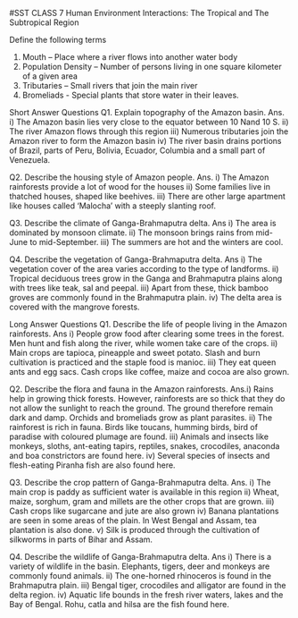 #SST 
                                                                                      CLASS 7
                               Human Environment Interactions: The Tropical and The Subtropical Region
 
Define the following terms
1. Mouth – Place where a river flows into another water body
2. Population Density – Number of persons living in one square kilometer of a given area
3. Tributaries – Small rivers that join the main river
4. Bromeliads - Special plants that store water in their leaves.
 
 
Short Answer Questions
Q1. Explain topography of the Amazon basin.
Ans. i) The Amazon basin lies very close to the equator between 10 Nand 10 S.
        ii) The river Amazon flows through this region
        iii) Numerous tributaries join the Amazon river to form the Amazon basin
        iv) The river basin drains portions of Brazil, parts of Peru, Bolivia, Ecuador, Columbia and a small   part of Venezuela.
 
Q2. Describe the housing style of Amazon people.
Ans. i) The Amazon rainforests provide a lot of wood for the houses
       ii) Some families live in thatched houses, shaped like beehives.
       iii) There are other large apartment like houses called ‘Malocha’ with a steeply slanting roof.
 
Q3. Describe the climate of Ganga-Brahmaputra delta.
Ans i) The area is dominated by monsoon climate.
       ii) The monsoon brings rains from mid-June to mid-September.
       iii) The summers are hot and the winters are cool.
 
Q4. Describe the vegetation of Ganga-Brahmaputra delta.
Ans i) The vegetation cover of the area varies according to the type of landforms.
      ii) Tropical deciduous trees grow in the Ganga and Brahmaputra plains along with trees like teak, sal and peepal.
      iii) Apart from these, thick bamboo groves are commonly found in the Brahmaputra plain.
      iv) The delta area is covered with the mangrove forests.
 
Long Answer Questions
Q1. Describe the life of people living in the Amazon rainforests.
Ans i) People grow food after clearing some trees in the forest. Men hunt and fish along the river, while women take care of the crops.
ii) Main crops are tapioca, pineapple and sweet potato. Slash and burn cultivation is practiced and the staple food is manioc.
iii) They eat queen ants and egg sacs. Cash crops like coffee, maize and cocoa are also grown.
 
Q2. Describe the flora and fauna in the Amazon rainforests.
Ans.i) Rains help in growing thick forests. However, rainforests are so thick that they do not allow the sunlight to reach the ground. The ground therefore remain dark and damp. Orchids and bromeliads grow as plant parasites.
ii) The rainforest is rich in fauna. Birds like toucans, humming birds, bird of paradise with coloured plumage are found.
iii) Animals and insects like monkeys, sloths, ant-eating tapirs, reptiles, snakes, crocodiles, anaconda and boa constrictors are found here.
iv) Several species of insects and flesh-eating Piranha fish are also found here.
 
Q3. Describe the crop pattern of Ganga-Brahmaputra delta.
Ans. i) The main crop is paddy as sufficient water is available in this region
ii) Wheat, maize, sorghum, gram and millets are the other crops that are grown.
iii) Cash crops like sugarcane and jute are also grown
iv) Banana plantations are seen in some areas of the plain. In West Bengal and Assam, tea plantation is also done.
v) Silk is produced through the cultivation of silkworms in parts of Bihar and Assam.
 
Q4. Describe the wildlife of Ganga-Brahmaputra delta.
Ans i) There is a variety of wildlife in the basin. Elephants, tigers, deer and monkeys are commonly found animals.
ii) The one-horned rhinoceros is found in the Brahmaputra plain.
iii) Bengal tiger, crocodiles and alligator are found in the delta region.
iv) Aquatic life bounds in the fresh river waters, lakes and the Bay of Bengal. Rohu, catla and hilsa are the fish found here.
 
 
 
 